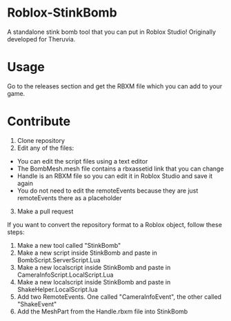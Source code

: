 # Roblox-StinkBomb
A standalone stink bomb tool that you can put in Roblox Studio!
Originally developed for Theruvia.

# Usage
Go to the releases section and get the RBXM file which you can add to your game.

# Contribute
1. Clone repository
2. Edit any of the files:
- You can edit the script files using a text editor
- The BombMesh.mesh file contains a rbxassetid link that you can change 
- Handle is an RBXM file so you can edit it in Roblox Studio and save it again
- You do not need to edit the remoteEvents because they are just remoteEvents there as a placeholder

3. Make a pull request

If you want to convert the repository format to a Roblox object, follow these steps:
1. Make a new tool called "StinkBomb"
2. Make a new script inside StinkBomb and paste in BombScript.ServerScript.Lua
3. Make a new localscript inside StinkBomb and paste in CameraInfoScript.LocalScript.Lua
4. Make a new localscript inside StinkBomb and paste in ShakeHelper.LocalScript.lua
5. Add two RemoteEvents. One called "CameraInfoEvent", the other called "ShakeEvent"
6. Add the MeshPart from the Handle.rbxm file into StinkBomb
